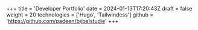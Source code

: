 +++
title = 'Developer Portfolio'
date = 2024-01-13T17:20:43Z
draft = false
weight = 20
technologies = ['Hugo', 'Tailwindcss']
github = 'https://github.com/padeen/bijbelstudie'
+++
